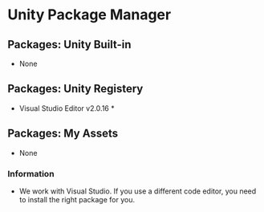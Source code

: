 # Unity Package Manager

## Packages: Unity Built-in
 - None

## Packages: Unity Registery
 - Visual Studio Editor v2.0.16 *
 
## Packages: My Assets
 - None

### Information
* We work with Visual Studio. If you use a different code editor, you need to install the right package for you.  